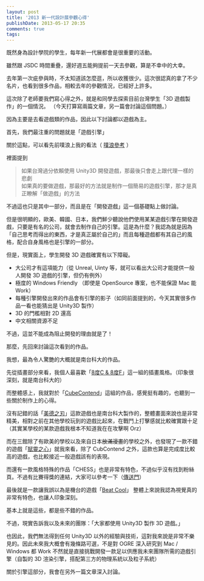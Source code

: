 ```yaml
---
layout: post
title: '2013 新一代設計展參觀心得'
publishDate: 2013-05-17 20:35
comments: true
tags: 
---
```



既然身為設計學院的學生，每年新一代展都會是很重要的活動。

雖然跟 JSDC 時間重疊，還好週五能夠提前一天去參觀，算是不幸中的大幸。

去年第一次疵參與時，不太知道該怎麼逛，所以收獲很少。這次很認真的拿了不少名片，也看到很多作品，相較去年的參觀情況，已經好上許多。

這次除了老師要我們寫心得之外，就是和同學去探索目前台灣學生「3D 遊戲製作」的一個情況。
（今天打算寫兩篇文章，另一篇會討論這個問題。）

<!--more-->

因為主要是去看遊戲類的作品，因此以下討論都以遊戲為主。

首先，我們最注重的問題就是「遊戲引擎」

關於這點，可以看先前噗浪上我的看法（ [噗浪參考](https://www.plurk.com/p/ilpo43) ）

裡面提到
> 如果台灣過分依賴使用 Unity3D 開發遊戲，那最後只會走上跟代理一樣的悲劇<br />
> 如果真的要做遊戲，那最好的方法就是制作一個簡易的遊戲引擎，那才是真正瞭解「做遊戲」的方法

不過這也只是其中一部分，而且是在「開發遊戲」這一個基礎點上做討論。

但是很明顯的，歐美、韓國、日本，我們鮮少聽說他們使用某某遊戲引擎在開發遊戲，只要是有名的公司，就會去制作自己的引擎。這是為什麼？我認為就是因為「自己思考而得出的東西，才是真正屬於自己的」而且每種遊戲都有其自己的風格，配合自身風格也是引擎的一部分。

但是，現實面上，學生開發 3D 遊戲確實有以下障礙。

* 大公司才有這項能力（從 Unreal, Uinty 等，就可以看出大公司才能提供一般人開發 3D 遊戲的引擎，但仍有例外）
* 極度的 Windows Friendly （即使是 OpenSource 專案，也不能保證 Mac 能 Work）
* 每種引擎開發出來的作品會有引擎的影子（如同前面提到的，今天其實很多作品一看也能猜出是 Unity3D 製作）
* 3D 的門檻相對 2D 還高
* 中文相關資源不足

不過，這並不能成為阻止開發的理由就是了！

那麼，先回來討論這次看到的作品。

我想，最為令人驚艷的大概就是南台科大的作品。

先從插畫部分來看，我個人最喜歡「[8度C & 8度F](https://www.facebook.com/pages/8%E5%BA%A6C-8%E5%BA%A6F/539934179385233)」這一組的插畫風格。（印象很深刻，就是南台科大的）

而整體感上，我就對於「[CubeContend](https://www.facebook.com/Cube.Contend)」這組的作品，感覺挺有趣的，也聽到一些關於制作上的心得。

沒有記錯的話「[美德之刃](https://www.facebook.com/VirtuesBladeMeiDeZhiRen)」這款遊戲也是南台科大製作的，整體畫面來說也是非常精美，相對之前在其他學校玩到的遊戲比起來，在戰鬥上打擊感就比較確實跟十足（其實某學校的某款遊戲我根本不知道我在在攻擊啊 Orz）

而在三館除了有歐美的學校以及來自日本<del>放滿漫畫</del>的學校之外，也發現了一款不錯的遊戲「[賦靈之心](https://www.facebook.com/pages/%E8%B3%A6%E9%9D%88%E4%B9%8B%E5%BF%83/554135724620583?fref=ts)」就我來看，除了 CubContend 之外，這款也算是完成度比較高的遊戲，也比較接近一般遊戲該有的表現。

而還有一款風格特殊的作品「CHESS」也是非常有特色，不過似乎沒有找到粉絲頁。不過有比賽得獎的連結，大家可以參考一下（[傳送門](https://www.unityin.com/2013/04/unite-2013-china%EF%BC%8C%E5%8F%B0%E7%81%A3%E5%BE%97%E7%8D%8E%E4%BD%9C%E5%93%81%E7%B0%A1%E4%BB%8B/)）

最後就是一款讓我誤以為是機台的遊戲「[Beat Cool](https://www.facebook.com/www.beatcool.net?fref=ts)」 整體上來說我認為視覺真的非常有特色，也讓人印象深刻。

基本上就是這些，都是些不錯的作品。

不過，現實告訴我以及未來的團隊：「大家都使用 Unity3D 製作 3D 遊戲。」

也因此，我們無法得到任何 Unity3D 以外的經驗與技術，這對我來說是非常不樂見的。因此未來我大概會有幾條路可選，不是對 OGRE 深入研究到 Mac / Windows 都 Work 不然就是直接挑戰開發一款足以供應我未來團隊所需的遊戲引擎（自製的 3D 渲染引擎，搭配第三方的物理系統以及粒子系統）

關於引擎這部分，我會在另外一篇文章深入討論。


